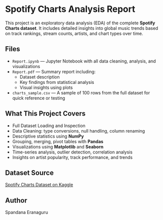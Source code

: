 # Spotify Charts Analysis Report

This project is an exploratory data analysis (EDA) of the complete **Spotify Charts dataset**. It includes detailed insights into global music trends based on track rankings, stream counts, artists, and chart types over time.

## Files

- `Report.ipynb` — Jupyter Notebook with all data cleaning, analysis, and visualizations  
- `Report.pdf` — Summary report including:
  - Dataset description
  - Key findings from statistical analysis
  - Visual insights using plots
- `charts_sample.csv` — A sample of 100 rows from the full dataset for quick reference or testing

## What This Project Covers

- Full Dataset Loading and Inspection  
- Data Cleaning: type conversions, null handling, column renaming  
- Descriptive statistics using **NumPy**  
- Grouping, merging, pivot tables with **Pandas**  
- Visualizations using **Matplotlib** and **Seaborn**  
- Time-series analysis, outlier detection, correlation analysis  
- Insights on artist popularity, track performance, and trends


## Dataset Source

[Spotify Charts Dataset on Kaggle](https://www.kaggle.com/datasets/dhruvildave/spotify-charts)

## Author

Spandana Eranaguru
